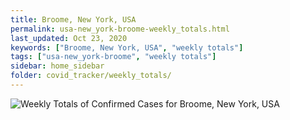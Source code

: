 ```yaml
---
title: Broome, New York, USA
permalink: usa-new_york-broome-weekly_totals.html
last_updated: Oct 23, 2020
keywords: ["Broome, New York, USA", "weekly totals"]
tags: ["usa-new_york-broome", "weekly totals"]
sidebar: home_sidebar
folder: covid_tracker/weekly_totals/
---
```


![Weekly Totals of Confirmed Cases for Broome, New York, USA](images/graphs/usa-new_york-broome-weekly_totals_graph.png)
